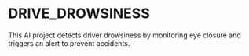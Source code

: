 # DRIVE_DROWSINESS
This AI project detects driver drowsiness by monitoring eye closure and triggers an alert to prevent accidents.
